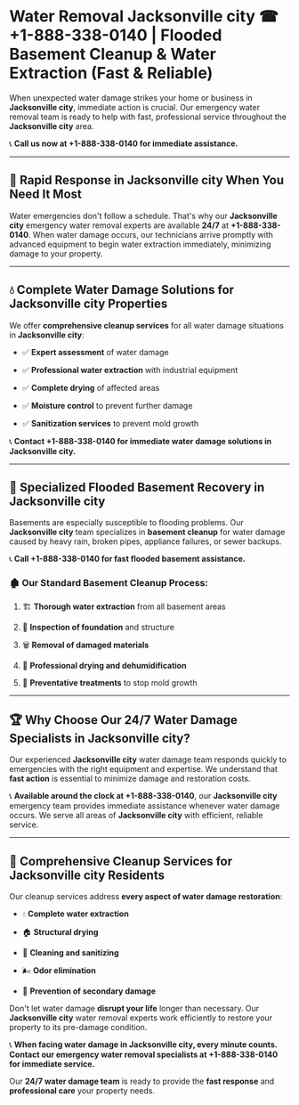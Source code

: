 # Water Removal Jacksonville city ☎ +1-888-338-0140 | Flooded Basement Cleanup & Water Extraction (Fast & Reliable)

When unexpected water damage strikes your home or business in **Jacksonville city**, immediate action is crucial. Our emergency water removal team is ready to help with fast, professional service throughout the **Jacksonville city** area. 

📞 **Call us now at +1-888-338-0140 for immediate assistance.**
---
## 🚀 Rapid Response in Jacksonville city When You Need It Most
Water emergencies don't follow a schedule. That's why our **Jacksonville city** emergency water removal experts are available **24/7** at **+1-888-338-0140**. When water damage occurs, our technicians arrive promptly with advanced equipment to begin water extraction immediately, minimizing damage to your property.
---
## 💧 Complete Water Damage Solutions for Jacksonville city Properties
We offer **comprehensive cleanup services** for all water damage situations in **Jacksonville city**:
- ✅ **Expert assessment** of water damage  
- ✅ **Professional water extraction** with industrial equipment  
- ✅ **Complete drying** of affected areas  
- ✅ **Moisture control** to prevent further damage  
- ✅ **Sanitization services** to prevent mold growth  
📞 **Contact +1-888-338-0140 for immediate water damage solutions in Jacksonville city.**
---
## 🌊 Specialized Flooded Basement Recovery in Jacksonville city
Basements are especially susceptible to flooding problems. Our **Jacksonville city** team specializes in **basement cleanup** for water damage caused by heavy rain, broken pipes, appliance failures, or sewer backups. 
📞 **Call +1-888-338-0140 for fast flooded basement assistance.**
### 🏚️ Our Standard Basement Cleanup Process:
1. 🏗️ **Thorough water extraction** from all basement areas  
2. 🔎 **Inspection of foundation** and structure  
3. 🗑️ **Removal of damaged materials**  
4. 💨 **Professional drying and dehumidification**  
5. 🚫 **Preventative treatments** to stop mold growth  
---
## 🏆 Why Choose Our 24/7 Water Damage Specialists in Jacksonville city?
Our experienced **Jacksonville city** water damage team responds quickly to emergencies with the right equipment and expertise. We understand that **fast action** is essential to minimize damage and restoration costs.
📞 **Available around the clock at +1-888-338-0140**, our **Jacksonville city** emergency team provides immediate assistance whenever water damage occurs. We serve all areas of **Jacksonville city** with efficient, reliable service.
---
## 🧹 Comprehensive Cleanup Services for Jacksonville city Residents
Our cleanup services address **every aspect of water damage restoration**:
- 💧 **Complete water extraction**  
- 🏠 **Structural drying**  
- 🧼 **Cleaning and sanitizing**  
- 🌬️ **Odor elimination**  
- 🚫 **Prevention of secondary damage**  
Don't let water damage **disrupt your life** longer than necessary. Our **Jacksonville city** water removal experts work efficiently to restore your property to its pre-damage condition.
📞 **When facing water damage in Jacksonville city, every minute counts. Contact our emergency water removal specialists at +1-888-338-0140 for immediate service.**
Our **24/7 water damage team** is ready to provide the **fast response** and **professional care** your property needs.
